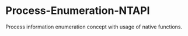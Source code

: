 # Process-Enumeration-NTAPI
Process information enumeration concept with usage of native functions.
